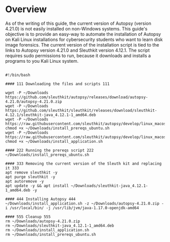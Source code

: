 # Overview
As of the writing of this guide, the current version of Autopsy (version 4.21.0) is not easily installed on non-Windows systems. This guide's objective is to provide an easy-way to automate the installation of Autopsy on Kali Linux installations for cybersecurity students who want to learn disk image forensics. The current version of the installation script is tied to the links to Autopsy version 4.21.0 and Sleuthkit version 4.12.1. The script requires sudo permissions to run, because it downloads and installs a programs to you Kali Linux system.
## 
```
#!/bin/bash

#### 111 Downloading the files and scripts 111

wget -P ~/Downloads https://github.com/sleuthkit/autopsy/releases/download/autopsy-4.21.0/autopsy-4.21.0.zip 
wget -P ~/Downloads https://github.com/sleuthkit/sleuthkit/releases/download/sleuthkit-4.12.1/sleuthkit-java_4.12.1-1_amd64.deb
wget -P ~/Downloads https://raw.githubusercontent.com/sleuthkit/autopsy/develop/linux_macos_install_scripts/install_prereqs_ubuntu.sh
chmod +x ~/Downloads/install_prereqs_ubuntu.sh
wget -P ~/Downloads https://raw.githubusercontent.com/sleuthkit/autopsy/develop/linux_macos_install_scripts/install_application.sh
chmod +x ~/Downloads/install_application.sh

#### 222 Running the prereqs script 222
~/Downloads/install_prereqs_ubuntu.sh

#### 333 Removing the current version of the Sleuth kit and replacing it 333
apt remove sleuthkit -y
apt purge sleuthkit -y
apt autoremove -y
apt update -y && apt install ~/Downloads/sleuthkit-java_4.12.1-1_amd64.deb -y

#### 444 Installing Autopsy 444
~/Downloads/install_application.sh -z ~/Downloads/autopsy-4.21.0.zip -i /usr/local/bin/ -j /usr/lib/jvm/java-1.17.0-openjdk-amd64

#### 555 Cleanup 555
rm ~/Downloads/autopsy-4.21.0.zip
rm ~/Downloads/sleuthkit-java_4.12.1-1_amd64.deb
rm ~/Downloads/install_application.sh
rm ~/Downloads/install_prereqs_ubuntu.sh

```

